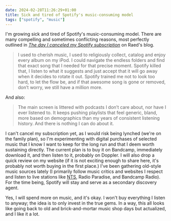 ```yaml
---
date: 2024-02-28T11:26:29+01:00
title: Sick and tired of Spotify's music-consuming model
tags: ["spotify", "music"]
---
```

I'm growing sick and tired of Spotify's music-consuming model. There are many
compelling and sometimes conflicting reasons, most perfectly outlined in *[The
day I canceled my Spotify
subscription](https://blog.raed.dev/posts/goodbye_spotify)* on Raed's blog.

> I used to cherish music, I used to religiously collect, catalog and enjoy
every album on my iPod. I could navigate the endless folders and find that exact
song that I needed for that precise moment. Spotify killed that, I listen to
what it suggests and just accept that it will go away when it decides to rotate
it out. Spotify trained me not to look too hard, to let the flow be, and if that
awesome song is gone or removed, don’t worry, we still have a million more.

And also:

> The main screen is littered with podcasts I don’t care about, nor have I ever
listened to. It keeps pushing playlists that feel generic, bland, more based on
demographics than my years of consistent listening history. And there is nothing
I can do about it.

I can't cancel my subscription yet, as I would risk being lynched (we're on the
family plan), so I'm experimenting with digital purchases of selected music that
I know I want to keep for the long run and that I deem worth sustaining
directly. The current plan is to buy it on Bandcamp, immediately download it,
and then listen to it, probably on Doppler. I will also drop a quick review on
my website (if it is not exciting enough to share here, it's probably not worth
buying in the first place.) I've been gathering old-style music sources lately
(I primarily follow music critics and websites I respect and listen to live
stations like [NTS](/nts-radio/), Radio Paradise, and Bandcamp Radio). For the
time being, Spotify will stay and serve as a secondary discovery agent. 

Yes, I will spend more on music, and it's okay. I won't buy everything I listen
to anyway; the idea is to only invest in the true gems. In a way, this all looks
like going back to old and brick-and-mortar music shop days but actualized, and
I like it a lot.